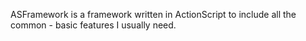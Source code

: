 ASFramework is a framework written in ActionScript to include all the common - basic features I usually need.